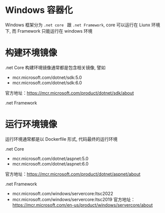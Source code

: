 # Windows 容器化

Windows 框架分为 `.net core ` 跟 `.net Framework`, core 可以运行在 Liunx 环境下, 而 Framework 只能运行在 windows 环境



# 构建环境镜像

.net Core 构建环境镜像通常都是包含相关镜像, 譬如 

-  mcr.microsoft.com/dotnet/sdk:5.0
-  mcr.microsoft.com/dotnet/sdk:6.0

官方地址：https://mcr.microsoft.com/product/dotnet/sdk/about

.net Framework 



# 运行环境镜像

运行环境通常都是以 Dockerfile 形式, 代码最终的运行环境

.net Core

- mcr.microsoft.com/dotnet/aspnet:5.0
- mcr.microsoft.com/dotnet/aspnet:6.0

官方地址：https://mcr.microsoft.com/product/dotnet/aspnet/about

.net Framework

- mcr.microsoft.com/windows/servercore:ltsc2022
- mcr.microsoft.com/windows/servercore:ltsc2019
官方地址：https://mcr.microsoft.com/en-us/product/windows/servercore/about
